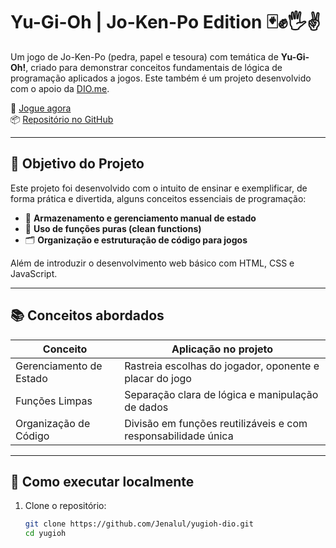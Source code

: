 # Yu-Gi-Oh | Jo-Ken-Po Edition 🃏✊🖐✌

Um jogo de Jo-Ken-Po (pedra, papel e tesoura) com temática de **Yu-Gi-Oh!**, criado para demonstrar conceitos fundamentais de lógica de programação aplicados a jogos. Este também é um projeto desenvolvido com o apoio da [DIO.me](https://dio.me).


🔗 [Jogue agora](https://jenalul.github.io/yugioh-dio/)  
📦 [Repositório no GitHub](https://github.com/Jenalul/yugioh-dio)

---

## 🎯 Objetivo do Projeto

Este projeto foi desenvolvido com o intuito de ensinar e exemplificar, de forma prática e divertida, alguns conceitos essenciais de programação:

- 🧠 **Armazenamento e gerenciamento manual de estado**
- 🧼 **Uso de funções puras (clean functions)**
- 🗂️ **Organização e estruturação de código para jogos**

Além de introduzir o desenvolvimento web básico com HTML, CSS e JavaScript.

---

## 📚 Conceitos abordados

| Conceito                       | Aplicação no projeto                                      |
|-------------------------------|------------------------------------------------------------|
| Gerenciamento de Estado       | Rastreia escolhas do jogador, oponente e placar do jogo   |
| Funções Limpas                | Separação clara de lógica e manipulação de dados          |
| Organização de Código         | Divisão em funções reutilizáveis e com responsabilidade única |

---

## 🚀 Como executar localmente

1. Clone o repositório:
   ```bash
   git clone https://github.com/Jenalul/yugioh-dio.git
   cd yugioh
